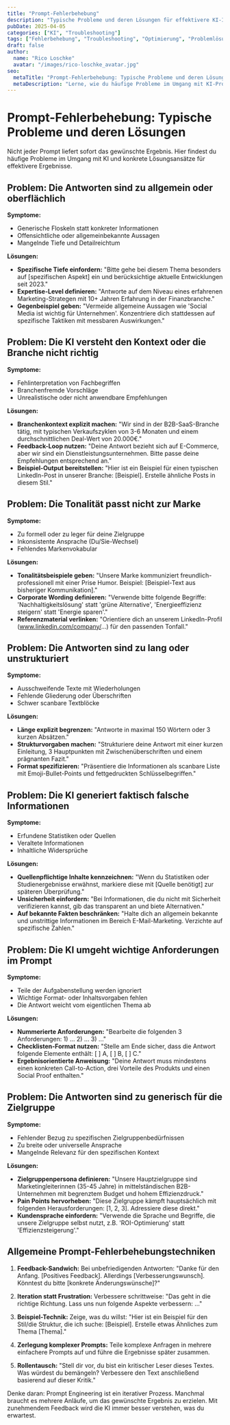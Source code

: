 ```yaml
---
title: "Prompt-Fehlerbehebung"
description: "Typische Probleme und deren Lösungen für effektivere KI-Interaktionen"
pubDate: 2025-04-05
categories: ["KI", "Troubleshooting"]
tags: ["Fehlerbehebung", "Troubleshooting", "Optimierung", "Problemlösung", "Best Practices"]
draft: false
author:
  name: "Rico Loschke"
  avatar: "/images/rico-loschke_avatar.jpg"
seo:
  metaTitle: "Prompt-Fehlerbehebung: Typische Probleme und deren Lösungen"
  metaDescription: "Lerne, wie du häufige Probleme im Umgang mit KI-Prompts erkennst und behebst - Praktische Lösungsansätze für effektivere Ergebnisse"
---
```


# Prompt-Fehlerbehebung: Typische Probleme und deren Lösungen

Nicht jeder Prompt liefert sofort das gewünschte Ergebnis. Hier findest du häufige Probleme im Umgang mit KI und konkrete Lösungsansätze für effektivere Ergebnisse.

## Problem: Die Antworten sind zu allgemein oder oberflächlich

**Symptome:**
- Generische Floskeln statt konkreter Informationen
- Offensichtliche oder allgemeinbekannte Aussagen
- Mangelnde Tiefe und Detailreichtum

**Lösungen:**
- **Spezifische Tiefe einfordern:** "Bitte gehe bei diesem Thema besonders auf [spezifischen Aspekt] ein und berücksichtige aktuelle Entwicklungen seit 2023."
- **Expertise-Level definieren:** "Antworte auf dem Niveau eines erfahrenen Marketing-Strategen mit 10+ Jahren Erfahrung in der Finanzbranche."
- **Gegenbeispiel geben:** "Vermeide allgemeine Aussagen wie 'Social Media ist wichtig für Unternehmen'. Konzentriere dich stattdessen auf spezifische Taktiken mit messbaren Auswirkungen."

## Problem: Die KI versteht den Kontext oder die Branche nicht richtig

**Symptome:**
- Fehlinterpretation von Fachbegriffen
- Branchenfremde Vorschläge
- Unrealistische oder nicht anwendbare Empfehlungen

**Lösungen:**
- **Branchenkontext explizit machen:** "Wir sind in der B2B-SaaS-Branche tätig, mit typischen Verkaufszyklen von 3-6 Monaten und einem durchschnittlichen Deal-Wert von 20.000€."
- **Feedback-Loop nutzen:** "Deine Antwort bezieht sich auf E-Commerce, aber wir sind ein Dienstleistungsunternehmen. Bitte passe deine Empfehlungen entsprechend an."
- **Beispiel-Output bereitstellen:** "Hier ist ein Beispiel für einen typischen LinkedIn-Post in unserer Branche: [Beispiel]. Erstelle ähnliche Posts in diesem Stil."

## Problem: Die Tonalität passt nicht zur Marke

**Symptome:**
- Zu formell oder zu leger für deine Zielgruppe
- Inkonsistente Ansprache (Du/Sie-Wechsel)
- Fehlendes Markenvokabular

**Lösungen:**
- **Tonalitätsbeispiele geben:** "Unsere Marke kommuniziert freundlich-professionell mit einer Prise Humor. Beispiel: [Beispiel-Text aus bisheriger Kommunikation]."
- **Corporate Wording definieren:** "Verwende bitte folgende Begriffe: 'Nachhaltigkeitslösung' statt 'grüne Alternative', 'Energieeffizienz steigern' statt 'Energie sparen'."
- **Referenzmaterial verlinken:** "Orientiere dich an unserem LinkedIn-Profil (www.linkedin.com/company/...) für den passenden Tonfall."

## Problem: Die Antworten sind zu lang oder unstrukturiert

**Symptome:**
- Ausschweifende Texte mit Wiederholungen
- Fehlende Gliederung oder Überschriften
- Schwer scanbare Textblöcke

**Lösungen:**
- **Länge explizit begrenzen:** "Antworte in maximal 150 Wörtern oder 3 kurzen Absätzen."
- **Strukturvorgaben machen:** "Strukturiere deine Antwort mit einer kurzen Einleitung, 3 Hauptpunkten mit Zwischenüberschriften und einem prägnanten Fazit."
- **Format spezifizieren:** "Präsentiere die Informationen als scanbare Liste mit Emoji-Bullet-Points und fettgedruckten Schlüsselbegriffen."

## Problem: Die KI generiert faktisch falsche Informationen

**Symptome:**
- Erfundene Statistiken oder Quellen
- Veraltete Informationen
- Inhaltliche Widersprüche

**Lösungen:**
- **Quellenpflichtige Inhalte kennzeichnen:** "Wenn du Statistiken oder Studienergebnisse erwähnst, markiere diese mit [Quelle benötigt] zur späteren Überprüfung."
- **Unsicherheit einfordern:** "Bei Informationen, die du nicht mit Sicherheit verifizieren kannst, gib das transparent an und biete Alternativen."
- **Auf bekannte Fakten beschränken:** "Halte dich an allgemein bekannte und unstrittige Informationen im Bereich E-Mail-Marketing. Verzichte auf spezifische Zahlen."

## Problem: Die KI umgeht wichtige Anforderungen im Prompt

**Symptome:**
- Teile der Aufgabenstellung werden ignoriert
- Wichtige Format- oder Inhaltsvorgaben fehlen
- Die Antwort weicht vom eigentlichen Thema ab

**Lösungen:**
- **Nummerierte Anforderungen:** "Bearbeite die folgenden 3 Anforderungen: 1) ... 2) ... 3) ..."
- **Checklisten-Format nutzen:** "Stelle am Ende sicher, dass die Antwort folgende Elemente enthält: [ ] A, [ ] B, [ ] C."
- **Ergebnisorientierte Anweisung:** "Deine Antwort muss mindestens einen konkreten Call-to-Action, drei Vorteile des Produkts und einen Social Proof enthalten."

## Problem: Die Antworten sind zu generisch für die Zielgruppe

**Symptome:**
- Fehlender Bezug zu spezifischen Zielgruppenbedürfnissen
- Zu breite oder universelle Ansprache
- Mangelnde Relevanz für den spezifischen Kontext

**Lösungen:**
- **Zielgruppenpersona definieren:** "Unsere Hauptzielgruppe sind Marketingleiterinnen (35-45 Jahre) in mittelständischen B2B-Unternehmen mit begrenztem Budget und hohem Effizienzdruck."
- **Pain Points hervorheben:** "Diese Zielgruppe kämpft hauptsächlich mit folgenden Herausforderungen: [1, 2, 3]. Adressiere diese direkt."
- **Kundensprache einfordern:** "Verwende die Sprache und Begriffe, die unsere Zielgruppe selbst nutzt, z.B. 'ROI-Optimierung' statt 'Effizienzsteigerung'."

## Allgemeine Prompt-Fehlerbehebungstechniken

1. **Feedback-Sandwich:** Bei unbefriedigenden Antworten: "Danke für den Anfang. [Positives Feedback]. Allerdings [Verbesserungswunsch]. Könntest du bitte [konkrete Änderungswünsche]?"

2. **Iteration statt Frustration:** Verbessere schrittweise: "Das geht in die richtige Richtung. Lass uns nun folgende Aspekte verbessern: ..."

3. **Beispiel-Technik:** Zeige, was du willst: "Hier ist ein Beispiel für den Stil/die Struktur, die ich suche: [Beispiel]. Erstelle etwas Ähnliches zum Thema [Thema]."

4. **Zerlegung komplexer Prompts:** Teile komplexe Anfragen in mehrere einfachere Prompts auf und führe die Ergebnisse später zusammen.

5. **Rollentausch:** "Stell dir vor, du bist ein kritischer Leser dieses Textes. Was würdest du bemängeln? Verbessere den Text anschließend basierend auf dieser Kritik."

Denke daran: Prompt Engineering ist ein iterativer Prozess. Manchmal braucht es mehrere Anläufe, um das gewünschte Ergebnis zu erzielen. Mit zunehmendem Feedback wird die KI immer besser verstehen, was du erwartest.
